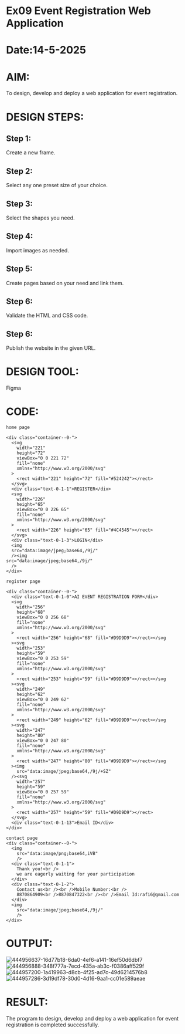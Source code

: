 # Ex09 Event Registration Web Application
# Date:14-5-2025
# AIM:
To design, develop and deploy a web application for event registration.

# DESIGN STEPS:
## Step 1:
Create a new frame.

## Step 2:
Select any one preset size of your choice.

## Step 3:
Select the shapes you need.

## Step 4:
Import images as needed.

## Step 5:
Create pages based on your need and link them.

## Step 6:
Validate the HTML and CSS code.

## Step 6:
Publish the website in the given URL.

# DESIGN TOOL:
Figma

# CODE:
```
home page 

<div class="container--0-">
  <svg
    width="221"
    height="72"
    viewBox="0 0 221 72"
    fill="none"
    xmlns="http://www.w3.org/2000/svg"
  >
    <rect width="221" height="72" fill="#524242"></rect>
  </svg>
  <div class="text-0-1-1">REGISTER</div>
  <svg
    width="226"
    height="65"
    viewBox="0 0 226 65"
    fill="none"
    xmlns="http://www.w3.org/2000/svg"
  >
    <rect width="226" height="65" fill="#4C4545"></rect>
  </svg>
  <div class="text-0-1-3">LOGIN</div>
  <img
  src="data:image/jpeg;base64,/9j/"
  /><img
src="data:image/jpeg;base64,/9j/"
  />
</div>

register page

<div class="container--0-">
  <div class="text-0-1-0">AI EVENT REGISTRATION FORM</div>
  <svg
    width="256"
    height="68"
    viewBox="0 0 256 68"
    fill="none"
    xmlns="http://www.w3.org/2000/svg"
  >
    <rect width="256" height="68" fill="#D9D9D9"></rect></svg
  ><svg
    width="253"
    height="59"
    viewBox="0 0 253 59"
    fill="none"
    xmlns="http://www.w3.org/2000/svg"
  >
    <rect width="253" height="59" fill="#D9D9D9"></rect></svg
  ><svg
    width="249"
    height="62"
    viewBox="0 0 249 62"
    fill="none"
    xmlns="http://www.w3.org/2000/svg"
  >
    <rect width="249" height="62" fill="#D9D9D9"></rect></svg
  ><svg
    width="247"
    height="80"
    viewBox="0 0 247 80"
    fill="none"
    xmlns="http://www.w3.org/2000/svg"
  >
    <rect width="247" height="80" fill="#D9D9D9"></rect></svg
  ><img
    src="data:image/jpeg;base64,/9j/+SZ"
  /><svg
    width="257"
    height="59"
    viewBox="0 0 257 59"
    fill="none"
    xmlns="http://www.w3.org/2000/svg"
  >
    <rect width="257" height="59" fill="#D9D9D9"></rect>
  </svg>
  <div class="text-0-1-13">Email ID</div>
</div>

contact page
<div class="container--0-">
  <img
    src="data:image/png;base64,iVB"
    />
  <div class="text-0-1-1">
    Thank you!<br />
    we are eagerly waiting for your participation
  </div>
  <div class="text-0-1-2">
    Contact us<br /><br />Mobile Number:<br />
    8870864909<br />8870847322<br /><br />Email Id:rafi6@gmail.com
  </div>
  <img
    src="data:image/jpeg;base64,/9j/"
    />
</div>
```
# OUTPUT:
![444956637-16d77b18-6da0-4ef6-a141-16ef50d6dbf7](https://github.com/user-attachments/assets/5614d1f0-4eeb-4525-b52a-3f8c2b65fb05)
![444956888-348f777a-7ecd-435a-ab3c-f0386aff529f](https://github.com/user-attachments/assets/84af7def-800a-4e07-8ce3-5e1fc62668a0)
![444957200-1a419963-d8cb-4f25-ad7c-49d6214576b8](https://github.com/user-attachments/assets/78e0aeec-6b06-422d-a75c-5e31593bfda0)
![444957286-3d19df78-30d0-4d16-9aa1-cc01e589aeae](https://github.com/user-attachments/assets/b6f0e39a-f8a8-4b8e-a227-d6a9bbd91760)


# RESULT:
The program to design, develop and deploy a web application for event registration is completed successfully.
